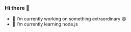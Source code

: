 ### Hi there 👋

<!--
**alfredjoe/alfredjoe** is a ✨ _special_ ✨ repository because its `README.md` (this file) appears on your GitHub profile.

Here are some ideas to get you started:
- 👯 I’m looking to collaborate on ...
- 🤔 I’m looking for help with ...
- 💬 Ask me about ...
- 📫 How to reach me: ...
- Pronouns: ...
- ⚡ Fun fact: ...
-->
- 🔭 I’m currently working on something extraordinary 😄
- 🌱 I’m currently learning node.js


